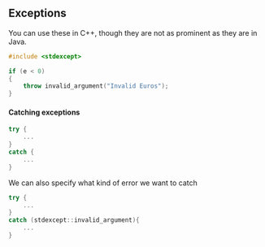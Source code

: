 ## Exceptions
You can use these in C++, though they are not as prominent as they are in Java.

```C++
#include <stdexcept>

if (e < 0)
{
	throw invalid_argument("Invalid Euros");
}
```

#### Catching exceptions
```C++
try {
	...
}
catch {
	...
}
```
We can also specify what kind of error we want to catch
```C++
try {
	...
}
catch (stdexcept::invalid_argument){
	...
}
```